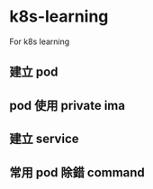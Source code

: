 # k8s-learning
For k8s learning

## 建立 pod

## pod 使用 private ima

## 建立 service

## 常用 pod 除錯 command
